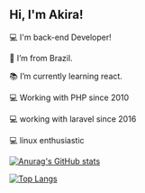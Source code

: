 ## Hi, I'm Akira!


:computer: I'm back-end Developer! 

:house_with_garden: I’m from Brazil.

:books: I’m currently learning react.

:computer: Working with PHP since 2010

:computer: working with laravel since 2016

:computer: linux enthusiastic




[![Anurag's GitHub stats](https://github-readme-stats.vercel.app/api?username=eakira&count_private=true&show_icons=true&theme=dracula)](https://github.com/anuraghazra/github-readme-stats)

[![Top Langs](https://github-readme-stats.vercel.app/api/top-langs/?username=eakira&count_private=true&layout=compact&show_icons=true&theme=dracula)](https://github.com/anuraghazra/github-readme-stats)


 


